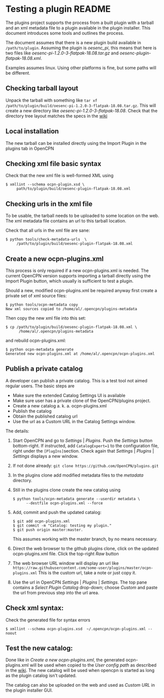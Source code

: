 Testing a plugin README
=======================

The plugins project supports the process from a built plugin with a tarball
and an xml metadata file to a plugin available in the plugin installer.
This document introduces some tools and outlines the process.

The document assumes that there is a new plugin build available in
`/path/to/plugin`. Assuming the plugin is *oesenc_pi*, this means that
here is two files like  *oesenc-pi-1.2.0-3-flatpak-18.08.tar.gz* and
*oesenc-plugin-flatpak-18.08.xml*.

Examples assumes linux. Using other platforms is fine, but some paths will
be different.


Checking tarball layout
-----------------------

Unpack the tarball with something like `tar xf
/path/to/plugin/build/oesenc-pi-1.2.0-3-flatpak-18.08.tar.gz`. This will
create a new directory like *oesenc-pi-1.2.0-3-flatpak-18.08*. Check
that the directory tree layout matches the specs in the
[wiki](https://github.com/leamas/opencpn/wiki/Tarballs)


Local installation
------------------

The new tarball can be installed  directly using the Import Plugin
in the plugins tab in OpenCPN


Checking xml file basic syntax
------------------------------

Check that the new xml file is well-formed XML using

    $ xmllint --schema ocpn-plugin.xsd \
         path/to/plugin/build/oesenc-plugin-flatpak-18.08.xml


Checking urls in the xml file
------------------------------

To be usable, the tarball needs to be uploaded to some location on the
web. The xml metadata file contains an url to this tarball location.

Check that all urls in the xml file are sane:

    $ python tools/check-metadata-urls  \
         /path/to/plugin/build/oesenc-plugin-flatpak-18.08.xml


Create a new ocpn-plugins.xml
------------------------------
This process is only required if a new ocpn-plugins.xml is needed.
The current OpenCPN version supports importing a tarball directly using
the Import Plugin button, which usually is sufficient to test a plugin.

Should a new, modified ocpn-plugins.xml be required anyway first create a
private set of xml source files:

    $ python tools/ocpn-metadata copy
    New xml sources copied to /home/al/.opencpn/plugins-metadata

Then copy the new xml file into this set:

    $ cp /path/to/plugin/build/oesenc-plugin-flatpak-18.08.xml \
          /home/al/.opencpn/plugins-metadata

and rebuild ocpn-plugins.xml:

    $ python ocpn-metadata generate
    Generated new ocpn-plugins.xml at /home/al/.opencpn/ocpn-plugins.xml


Publish a private catalog
-------------------------

A developer can publish a private catalog. This is a test tool not
aimed regular users. The basic steps are

  - Make sure the extended Catalog Settings UI is available
  - Make sure user has a private clone of the OpenCPN/plugins project.
  - Create a new catalog a. k. a. ocpn-plugins.xml
  - Publish the catalog
  - Obtain the published catalog url
  - Use the url as a Custom URL in the Catalog Settings window.

The details:

 1. Start OpenCPN  and go to _Settings_ | _Plugins_. Push the _Settings_
    button bottom-right. If instructed, add `CatalogExpert=1` to the
    configuration file, right under the `[PlugIns]`section. Check again
    that _Settings_ | _Plugins_ | _Settings_ displays a new window.
 2. If not done already: `git clone https://github.com/OpenCPN/plugins.git`
 3. In the plugins clone add modified metadata files to the _metadata_
    directory.
 4. Still in the plugins clone create the new catalog using

        $ python tools/ocpn-metadata generate --userdir metadata \
              --destfile ocpn-plugins.xml --force
 5. Add, commit and push the updated catalog:

        $ git add ocpn-plugins.xml
        $ git commit -m "Catalog: testing my plugin."
        $ git push origin master:master.
    This assumes working with the master branch, by no means necessary.

 6. Direct the web browser to the github plugins clone, click on the updated
    ocpn-plugins.xml file. Click the top-right _Raw_ button

 7. The web browser URL window will display an url like
     `https://raw.githubusercontent.com/some-user/plugins/master/ocpn-plugins.xml`
    This is the custom url, take a note or just copy it.
 8. Use the url in OpenCPN _Settings_ | _Plugins_ | _Settings_.  The top pane
    contains a _Select Plugin Catalog_ drop-down; choose _Custom_ and paste
    the url from previous step into the url area.


Check xml syntax:
-----------------

Check the generated file for syntax errors

    $ xmllint --schema ocpn-plugins.xsd  ~/.opencpn/ocpn-plugins.xml --noout


Test the new catalog:
---------------------

Done like in _Create a new ocpn-plugins.xml_, the generated ocpn-plugins.xml
will be used when copied to the _User config path_ as described in the
[wiki](https://github.com/leamas/OpenCPN/wiki/Terminology).  The new catalog
will be used when opencpn is started as long as the plugin catalog isn't updated.

The catalog can also be uploaded on the web and used as _Custom URL_ in the
plugin installer GUI.
